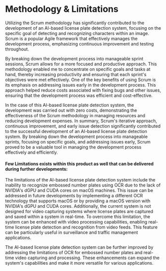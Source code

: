 # Methodology & Limitations

Utilizing the Scrum methodology has significantly contributed to the development of an AI-based license plate detection system, focusing on the specific goal of detecting and recognizing characters within an image. Scrum is a popular Agile framework that effectively manages the development process, emphasizing continuous improvement and testing throughout.



By breaking down the development process into manageable sprint sessions, Scrum allows for a more focused and productive approach. This methodology enabled me to concentrate on specific goals and tasks at hand, thereby increasing productivity and ensuring that each sprint's objectives were met effectively. One of the key benefits of using Scrum is its emphasis on addressing issues early in the development process. This approach helped reduce costs associated with fixing bugs and other issues, ensuring that the development process was efficient and cost-effective.&#x20;



In the case of this AI-based license plate detection system, the development was carried out with zero costs, demonstrating the effectiveness of the Scrum methodology in managing resources and reducing development expenses. In summary, Scrum's iterative approach, continuous improvement, and early issue detection significantly contributed to the successful development of an AI-based license plate detection system. By breaking down the development process into manageable sprints, focusing on specific goals, and addressing issues early, Scrum proved to be a valuable tool in managing the development process effectively and efficiently.



#### Few Limitations exists within this product as well that can be delivered during further developments:&#x20;

The limitations of the AI-based license plate detection system include the inability to recognize embossed number plates using OCR due to the lack of NVIDIA's dGPU and CUDA cores on macOS machines. This issue can be addressed in future developments by implementing a different OCR technology that supports macOS or by providing a macOS version with NVIDIA's dGPU and CUDA cores. Additionally, the current system is not designed for video capturing systems where license plates are captured and saved within a system in real-time. To overcome this limitation, the system can be enhanced with video processing capabilities, enabling real-time license plate detection and recognition from video feeds. This feature can be particularly useful in surveillance and traffic management applications.&#x20;



The AI-based license plate detection system can be further improved by addressing the limitations of OCR for embossed number plates and real-time video capturing and processing. These enhancements can expand the system's capabilities and make it more versatile for various applications.


